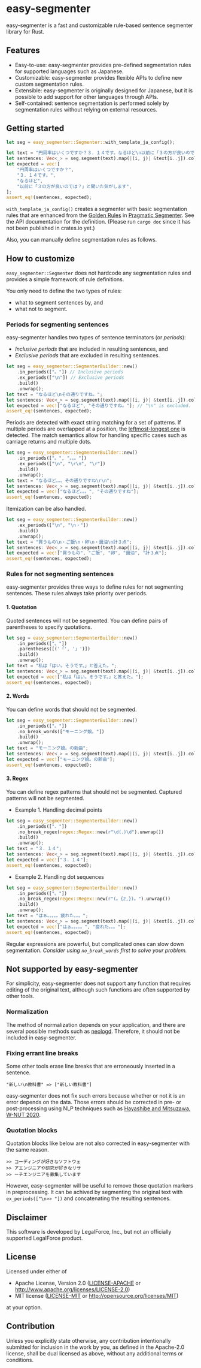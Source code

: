 # easy-segmenter

easy-segmenter is a fast and customizable rule-based sentence segmenter library for Rust.

## Features

- Easy-to-use: easy-segmenter provides pre-defined segmentation rules for supported
  languages such as Japanese.
- Customizable: easy-segmenter provides flexible APIs to define new custom segmentation
  rules.
- Extensible: easy-segmenter is originally designed for Japanese, but it is possible to
  add support for other languages through APIs.
- Self-contained: sentence segmentation is performed solely by segmentation rules
  without relying on external resources.

## Getting started

```rust
let seg = easy_segmenter::Segmenter::with_template_ja_config();

let text = "円周率はいくつですか？３．１４です。なるほど\n以前に「３の方が良いのでは？」と聞いた気がします";
let sentences: Vec<_> = seg.segment(text).map(|(i, j)| &text[i..j]).collect();
let expected = vec![
    "円周率はいくつですか？",
    "３．１４です。",
    "なるほど",
    "以前に「３の方が良いのでは？」と聞いた気がします",
];
assert_eq!(sentences, expected);
```

`with_template_ja_config()` creates a segmenter with basic segmentation rules that
are enhanced from the [Golden Rules](https://github.com/diasks2/pragmatic_segmenter#golden-rules-japanese) in [Pragmatic Segmenter](https://github.com/diasks2/pragmatic_segmenter).
See the API documentation for the definition. (Please run `cargo doc` since it has not been published in crates.io yet.)

Also, you can manually define segmentation rules as follows.

## How to customize

`easy_segmenter::Segmenter` does not hardcode any segmentation rules and
provides a simple framework of rule definitions.

You only need to define the two types of rules:
- what to segment sentences by, and
- what not to segment.

### Periods for segmenting sentences

easy-segmenter handles two types of sentence terminators (or *periods*):

- *Inclusive periods* that are included in resulting sentences, and
- *Exclusive periods* that are excluded in resulting sentences.

```rust
let seg = easy_segmenter::SegmenterBuilder::new()
    .in_periods(["。"]) // Inclusive periods
    .ex_periods(["\n"]) // Exclusive periods
    .build()
    .unwrap();
let text = "なるほど\nその通りですね。";
let sentences: Vec<_> = seg.segment(text).map(|(i, j)| &text[i..j]).collect();
let expected = vec!["なるほど", "その通りですね。"]; // "\n" is excluded.
assert_eq!(sentences, expected);
```

Periods are detected with exact string matching for a set of patterns.
If multiple periods are overlapped at a position,
the [leftmost-longest one](https://docs.rs/aho-corasick/latest/aho_corasick/enum.MatchKind.html#variant.LeftmostLongest) is detected.
The match semantics allow for handling specific cases such as carriage returns and multiple dots.

```rust
let seg = easy_segmenter::SegmenterBuilder::new()
    .in_periods(["。", "。。。"])
    .ex_periods(["\n", "\r\n", "\r"])
    .build()
    .unwrap();
let text = "なるほど。。。その通りですね\r\n";
let sentences: Vec<_> = seg.segment(text).map(|(i, j)| &text[i..j]).collect();
let expected = vec!["なるほど。。。", "その通りですね"];
assert_eq!(sentences, expected);
```

Itemization can be also handled.

```rust
let seg = easy_segmenter::SegmenterBuilder::new()
    .ex_periods(["\n", "\n・"])
    .build()
    .unwrap();
let text = "買うもの\n・ご飯\n・卵\n・醤油\n計３点";
let sentences: Vec<_> = seg.segment(text).map(|(i, j)| &text[i..j]).collect();
let expected = vec!["買うもの", "ご飯", "卵", "醤油", "計３点"];
assert_eq!(sentences, expected);
```

### Rules for not segmenting sentences

easy-segmenter provides three ways to define rules for not segmenting sentences.
These rules always take priority over periods.

#### 1. Quotation

Quoted sentences will not be segmented.
You can define pairs of parentheses to specify quotations.

```rust
let seg = easy_segmenter::SegmenterBuilder::new()
    .in_periods(["。"])
    .parentheses([('「', '」')])
    .build()
    .unwrap();
let text = "私は「はい。そうです。」と答えた。";
let sentences: Vec<_> = seg.segment(text).map(|(i, j)| &text[i..j]).collect();
let expected = vec!["私は「はい。そうです。」と答えた。"];
assert_eq!(sentences, expected);
```

#### 2. Words

You can define words that should not be segmented.

```rust
let seg = easy_segmenter::SegmenterBuilder::new()
    .in_periods(["。"])
    .no_break_words(["モーニング娘。"])
    .build()
    .unwrap();
let text = "モーニング娘。の新曲";
let sentences: Vec<_> = seg.segment(text).map(|(i, j)| &text[i..j]).collect();
let expected = vec!["モーニング娘。の新曲"];
assert_eq!(sentences, expected);
```

#### 3. Regex

You can define regex patterns that should not be segmented.
Captured patterns will not be segmented.

- Example 1. Handling decimal points

```rust
let seg = easy_segmenter::SegmenterBuilder::new()
    .in_periods(["．"])
    .no_break_regex(regex::Regex::new(r"\d(．)\d").unwrap())
    .build()
    .unwrap();
let text = "３．１４";
let sentences: Vec<_> = seg.segment(text).map(|(i, j)| &text[i..j]).collect();
let expected = vec!["３．１４"];
assert_eq!(sentences, expected);
```

- Example 2. Handling dot sequences

```rust
let seg = easy_segmenter::SegmenterBuilder::new()
    .in_periods(["。"])
    .no_break_regex(regex::Regex::new(r"(。{2,})。").unwrap())
    .build()
    .unwrap();
let text = "はぁ。。。。。疲れた。。。";
let sentences: Vec<_> = seg.segment(text).map(|(i, j)| &text[i..j]).collect();
let expected = vec!["はぁ。。。。。", "疲れた。。。"];
assert_eq!(sentences, expected);
```

Regular expressions are powerful, but complicated ones can slow down segmentation.
*Consider using `no_break_words` first to solve your problem.*

## Not supported by easy-segmenter

For simplicity, easy-segmenter does not support any function that requires editing of the original text,
although such functions are often supported by other tools.

### Normalization

The method of normalization depends on your application, and there are several possible methods
such as [neologd](https://github.com/neologd/mecab-ipadic-neologd/wiki/Regexp).
Therefore, it should not be included in easy-segmenter.

### Fixing errant line breaks

Some other tools erase line breaks that are erroneously inserted in a sentence.

```text
"新しい\n教科書" => ["新しい教科書"]
```

easy-segmenter does not fix such errors because whether or not it is an error depends on the data.
Those errors should be corrected in pre- or post-processing using NLP techniques such as [Hayashibe and Mitsuzawa, W-NUT 2020](https://aclanthology.org/2020.wnut-1.10.pdf).

### Quotation blocks

Quotation blocks like below are not also corrected in easy-segmenter with the same reason.

```text
>> コーディングが好きなソフトウェ
>> アエンジニアや研究が好きなリサ
>> ーチエンジニアを募集しています
```

However, easy-segmenter will be useful to remove those quotation markers in preprocessing.
It can be achived by segmenting the original text with `ex_periods(["\n>> "])` and concatenating the resulting sentences.

## Disclaimer

This software is developed by LegalForce, Inc.,
but not an officially supported LegalForce product.

## License

Licensed under either of

 * Apache License, Version 2.0
   ([LICENSE-APACHE](LICENSE-APACHE) or http://www.apache.org/licenses/LICENSE-2.0)
 * MIT license
   ([LICENSE-MIT](LICENSE-MIT) or http://opensource.org/licenses/MIT)

at your option.

## Contribution

Unless you explicitly state otherwise, any contribution intentionally submitted
for inclusion in the work by you, as defined in the Apache-2.0 license, shall be
dual licensed as above, without any additional terms or conditions.
